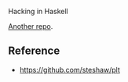 Hacking in Haskell

[Another repo](https://github.com/hw202207/learn-haskell).

## Reference

- https://github.com/steshaw/plt
